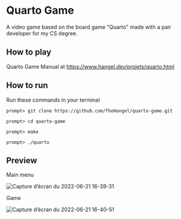 # Quarto Game
A video game based on the board game "Quarto" made with a pair developer for my CS degree.

## How to play

Quarto Game Manual at https://www.hangel.dev/projets/quarto.html

## How to run

Run these commands in your terminal
```
prompt> git clone https://github.com/TheHangel/quarto-game.git

prompt> cd quarto-game

prompt> make

prompt> ./quarto
```

## Preview

Main menu

![Capture d’écran du 2022-06-21 16-39-31](https://user-images.githubusercontent.com/105165180/174828278-9c1a6edb-a3f7-4333-b8c9-072c279809bf.png)

Game

![Capture d’écran du 2022-06-21 16-40-51](https://user-images.githubusercontent.com/105165180/174828535-3c666b9c-be6a-4604-a413-a26c626e16c3.png)
